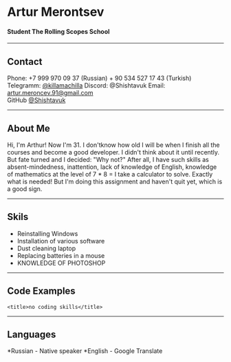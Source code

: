 # Artur Merontsev
#### Student The Rolling Scopes School

------------------------------------                                    -------------------------

## Contact 
Phone: +7 999 970 09 37 (Russian) 
       + 90 534 527 17 43 (Turkish)                                       
Telegramm: [@killamachilla](https://t.me/killamachilla) 
Discord: @Shishtavuk
Email: [artur.meroncev.91@gmail.com](artur.meroncev.91@gmail.com)       
GitHub [@Shishtavuk](https://github.com/Shishtavuk)

-----------------------------------------------------------------------------------------------------------------

## About Me
Hi, I'm Arthur! Now I'm 31. I don'tknow how old I will be when I finish all the courses and become a good developer. I didn't think about it until recently. But fate turned and I decided: "Why not?" After all, I have such skills as absent-mindedness, inattention, lack of knowledge of English, knowledge of mathematics at the level of 7 * 8 = I take a calculator to solve. Exactly what is needed! But I'm doing this assignment and haven't quit yet, which is a good sign.

-----------------------------------------------------------------------------------------------------------------

## Skils
   * Reinstalling Windows
   * Installation of various software
   * Dust cleaning laptop
   * Replacing batteries in a mouse
   * KNOWLEDGE OF PHOTOSHOP

-----------------------------------------------------------------------------------------------------------------

## Code Examples
    <title>no coding skills</title>

--------------------------------------------------------------------------------------------------------------

## Languages

   *Russian - Native speaker
   *English - Google Translate

